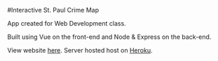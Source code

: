 #Interactive St. Paul Crime Map

App created for Web Development class.

Built using Vue on the front-end and Node & Express on the back-end.

View website [here](https://palu3492.github.io/cisc375-project-3-and-4/). Server hosted host on [Heroku](https://st-paul-crime-map.herokuapp.com/).
